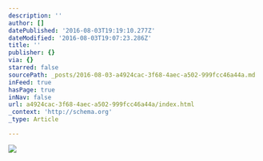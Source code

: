 ```yaml
---
description: ''
author: []
datePublished: '2016-08-03T19:19:10.277Z'
dateModified: '2016-08-03T19:07:23.286Z'
title: ''
publisher: {}
via: {}
starred: false
sourcePath: _posts/2016-08-03-a4924cac-3f68-4aec-a502-999fcc46a44a.md
inFeed: true
hasPage: true
inNav: false
url: a4924cac-3f68-4aec-a502-999fcc46a44a/index.html
_context: 'http://schema.org'
_type: Article

---
```

![](https://the-grid-user-content.s3-us-west-2.amazonaws.com/caea6e88-e475-4f10-8676-b187bc91d471.png)